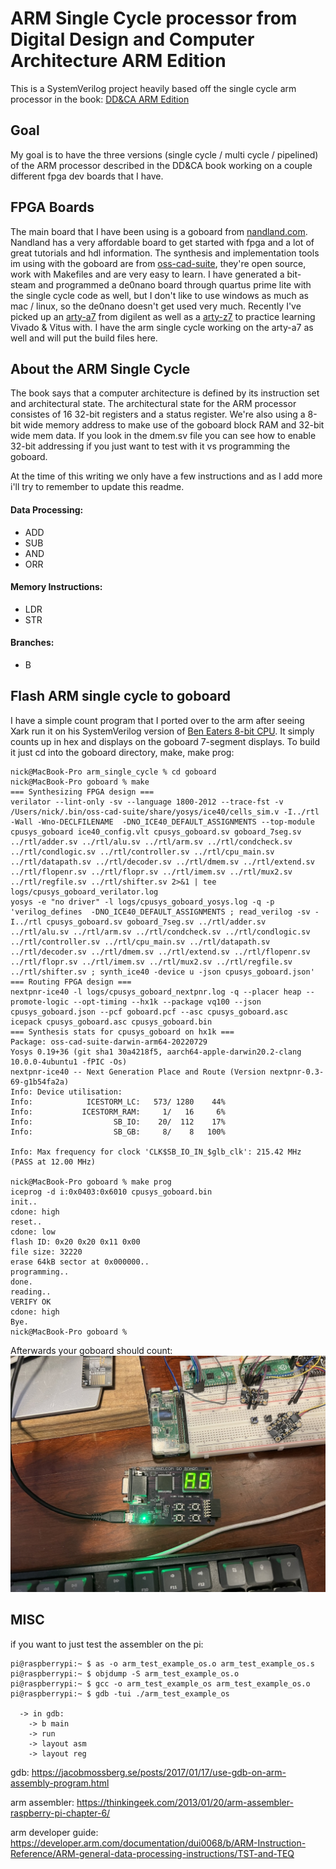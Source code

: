 # ARM Single Cycle processor from Digital Design and Computer Architecture ARM Edition

This is a SystemVerilog project heavily based off the single cycle arm processor in the book: [DD&CA ARM Edition](https://www.amazon.com/Digital-Design-Computer-Architecture-ARM/dp/0128000562/)

## Goal
My goal is to have the three versions (single cycle / multi cycle / pipelined) of the ARM processor described in the DD&CA book working on a couple different fpga dev boards that I have.  

## FPGA Boards
The main board that I have been using is a goboard from [nandland.com](https://nandland.com/the-goboard/).  Nandland has a very affordable board to get started with fpga and a lot of great tutorials and hdl information.  The synthesis and implementation tools im using with the goboard are from [oss-cad-suite](https://github.com/YosysHQ/oss-cad-suite-build), they're open source, work with Makefiles and are very easy to learn.  I have generated a bit-steam and programmed a de0nano board through quartus prime lite with the single cycle code as well, but I don't like to use windows as much as mac / linux, so the de0nano doesn't get used very much.  Recently I've picked up an [arty-a7](https://digilent.com/shop/arty-a7-artix-7-fpga-development-board/) from digilent as well as a [arty-z7](https://digilent.com/shop/arty-z7-zynq-7000-soc-development-board/) to practice learning Vivado & Vitus with.  I have the arm single cycle working on the arty-a7 as well and will put the build files here.

## About the ARM Single Cycle
The book says that a computer architecture is defined by its instruction set and architectural state.   The architectural state for the ARM processor consistes of 16 32-bit registers and a status register.  We're also using a 8-bit wide memory address to make use of the goboard block RAM and 32-bit wide mem data.  If you look in the dmem.sv file you can see how to enable 32-bit addressing if you just want to test with it vs programming the goboard.

At the time of this writing we only have a few instructions and as I add more i'll try to remember to update this readme.
#### Data Processing:
* ADD
* SUB
* AND
* ORR
#### Memory Instructions:
* LDR
* STR
#### Branches:
* B

## Flash ARM single cycle to goboard
I have a simple count program that I ported over to the arm after seeing Xark run it on his SystemVerilog version of [Ben Eaters 8-bit CPU](https://github.com/XarkLabs/BenEaterSV).  It simply counts up in hex and displays on the goboard 7-segment displays.  To build it just cd into the goboard directory, make, make prog:
```
nick@MacBook-Pro arm_single_cycle % cd goboard 
nick@MacBook-Pro goboard % make
=== Synthesizing FPGA design ===
verilator --lint-only -sv --language 1800-2012 --trace-fst -v /Users/nick/.bin/oss-cad-suite/share/yosys/ice40/cells_sim.v -I../rtl -Wall -Wno-DECLFILENAME  -DNO_ICE40_DEFAULT_ASSIGNMENTS --top-module cpusys_goboard ice40_config.vlt cpusys_goboard.sv goboard_7seg.sv ../rtl/adder.sv ../rtl/alu.sv ../rtl/arm.sv ../rtl/condcheck.sv ../rtl/condlogic.sv ../rtl/controller.sv ../rtl/cpu_main.sv ../rtl/datapath.sv ../rtl/decoder.sv ../rtl/dmem.sv ../rtl/extend.sv ../rtl/flopenr.sv ../rtl/flopr.sv ../rtl/imem.sv ../rtl/mux2.sv ../rtl/regfile.sv ../rtl/shifter.sv 2>&1 | tee logs/cpusys_goboard_verilator.log
yosys -e "no driver" -l logs/cpusys_goboard_yosys.log -q -p 'verilog_defines  -DNO_ICE40_DEFAULT_ASSIGNMENTS ; read_verilog -sv -I../rtl cpusys_goboard.sv goboard_7seg.sv ../rtl/adder.sv ../rtl/alu.sv ../rtl/arm.sv ../rtl/condcheck.sv ../rtl/condlogic.sv ../rtl/controller.sv ../rtl/cpu_main.sv ../rtl/datapath.sv ../rtl/decoder.sv ../rtl/dmem.sv ../rtl/extend.sv ../rtl/flopenr.sv ../rtl/flopr.sv ../rtl/imem.sv ../rtl/mux2.sv ../rtl/regfile.sv ../rtl/shifter.sv ; synth_ice40 -device u -json cpusys_goboard.json'
=== Routing FPGA design ===
nextpnr-ice40 -l logs/cpusys_goboard_nextpnr.log -q --placer heap --promote-logic --opt-timing --hx1k --package vq100 --json cpusys_goboard.json --pcf goboard.pcf --asc cpusys_goboard.asc
icepack cpusys_goboard.asc cpusys_goboard.bin
=== Synthesis stats for cpusys_goboard on hx1k ===
Package: oss-cad-suite-darwin-arm64-20220729
Yosys 0.19+36 (git sha1 30a4218f5, aarch64-apple-darwin20.2-clang 10.0.0-4ubuntu1 -fPIC -Os)
nextpnr-ice40 -- Next Generation Place and Route (Version nextpnr-0.3-69-g1b54fa2a)
Info: Device utilisation:
Info:            ICESTORM_LC:   573/ 1280    44%
Info:           ICESTORM_RAM:     1/   16     6%
Info:                  SB_IO:    20/  112    17%
Info:                  SB_GB:     8/    8   100%

Info: Max frequency for clock 'CLK$SB_IO_IN_$glb_clk': 215.42 MHz (PASS at 12.00 MHz)

nick@MacBook-Pro goboard % make prog
iceprog -d i:0x0403:0x6010 cpusys_goboard.bin
init..
cdone: high
reset..
cdone: low
flash ID: 0x20 0x20 0x11 0x00
file size: 32220
erase 64kB sector at 0x000000..
programming..
done.                 
reading..
VERIFY OK             
cdone: high
Bye.
nick@MacBook-Pro goboard % 
```

Afterwards your goboard should count: ![goboard counting](./img/goboard.jpg)


## MISC
if you want to just test the assembler on the pi:
```
pi@raspberrypi:~ $ as -o arm_test_example_os.o arm_test_example_os.s
pi@raspberrypi:~ $ objdump -S arm_test_example_os.o
pi@raspberrypi:~ $ gcc -o arm_test_example_os arm_test_example_os.o
pi@raspberrypi:~ $ gdb -tui ./arm_test_example_os

  -> in gdb:
    -> b main
    -> run
    -> layout asm
    -> layout reg
```

gdb:
https://jacobmossberg.se/posts/2017/01/17/use-gdb-on-arm-assembly-program.html

arm assembler:
https://thinkingeek.com/2013/01/20/arm-assembler-raspberry-pi-chapter-6/

arm developer guide:
https://developer.arm.com/documentation/dui0068/b/ARM-Instruction-Reference/ARM-general-data-processing-instructions/TST-and-TEQ
